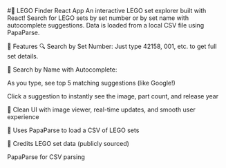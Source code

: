 #🧱 LEGO Finder React App
An interactive LEGO set explorer built with React!
Search for LEGO sets by set number or by set name with autocomplete suggestions.
Data is loaded from a local CSV file using PapaParse.

🚀 Features
🔍 Search by Set Number: Just type 42158, 001, etc. to get full set details.

🧠 Search by Name with Autocomplete:

As you type, see top 5 matching suggestions (like Google!)

Click a suggestion to instantly see the image, part count, and release year

🎨 Clean UI with image viewer, real-time updates, and smooth user experience

🧾 Uses PapaParse to load a CSV of LEGO sets


🙌 Credits
LEGO set data (publicly sourced)

PapaParse for CSV parsing


